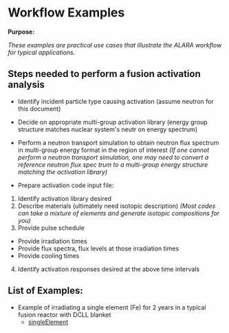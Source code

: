 # Workflow Examples

**Purpose:**

_These examples are practical use cases that illustrate the ALARA workflow for typical applications._

## Steps needed to perform a fusion activation analysis

* Identify incident particle type causing activation (assume neutron for this document)
* Decide on appropriate multi-group activation library (energy group structure matches nuclear system's neutr
on energy spectrum)
* Perform a neutron transport simulation to obtain neutron flux spectrum in multi-group energy format in the 
region of interest 
_(If one cannot perform a neutron transport simulation, one may need to convert a reference neutron flux spec
trum to a multi-group energy structure matching the activation library)_

* Prepare activation code input file:

1. Identify activation library desired
2. Describe materials (ultimately need isotopic description)
_(Most codes can take a mixture of elements and generate isotopic compositions for you)_
3. Provide pulse schedule
- Provide irradiation times
- Provide flux spectra, flux levels at those irradiation times
- Provide cooling times

4. Identify activation responses desired at the above time intervals

## List of Examples:

   * Example of irradiating a single element (Fe) for 2 years in a typical fusion reactor with DCLL blanket
     - [singleElement](singleElement.md)
